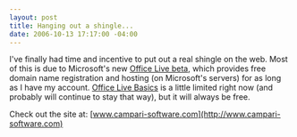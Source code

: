 ```yaml
---
layout: post
title: Hanging out a shingle...
date: 2006-10-13 17:17:00 -04:00
---
```


I've finally had time and incentive to put out a real shingle on the web. Most of this is due to Microsoft's new [Office Live beta](http://officelive.microsoft.com/), which provides free domain name registration and hosting (on Microsoft's servers) for as long as I have my account. [Office Live Basics](http://officelive.microsoft.com/officelivebasic.aspx) is a little limited right now (and probably will continue to stay that way), but it will always be free.

Check out the site at: [www.campari-software.com](http://www.campari-software.com)
